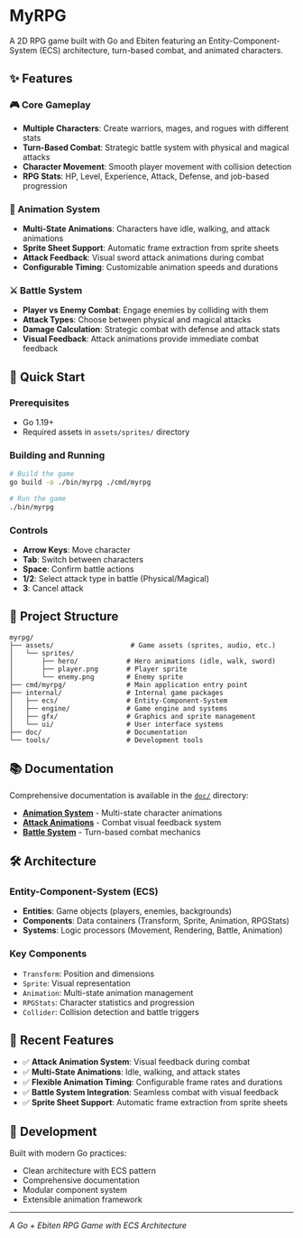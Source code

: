 # MyRPG

A 2D RPG game built with Go and Ebiten featuring an Entity-Component-System (ECS) architecture, turn-based combat, and animated characters.

## ✨ Features

### 🎮 Core Gameplay
- **Multiple Characters**: Create warriors, mages, and rogues with different stats
- **Turn-Based Combat**: Strategic battle system with physical and magical attacks
- **Character Movement**: Smooth player movement with collision detection
- **RPG Stats**: HP, Level, Experience, Attack, Defense, and job-based progression

### 🎨 Animation System
- **Multi-State Animations**: Characters have idle, walking, and attack animations
- **Sprite Sheet Support**: Automatic frame extraction from sprite sheets
- **Attack Feedback**: Visual sword attack animations during combat
- **Configurable Timing**: Customizable animation speeds and durations

### ⚔️ Battle System
- **Player vs Enemy Combat**: Engage enemies by colliding with them
- **Attack Types**: Choose between physical and magical attacks
- **Damage Calculation**: Strategic combat with defense and attack stats
- **Visual Feedback**: Attack animations provide immediate combat feedback

## 🚀 Quick Start

### Prerequisites
- Go 1.19+
- Required assets in `assets/sprites/` directory

### Building and Running
```bash
# Build the game
go build -o ./bin/myrpg ./cmd/myrpg

# Run the game
./bin/myrpg
```

### Controls
- **Arrow Keys**: Move character
- **Tab**: Switch between characters
- **Space**: Confirm battle actions
- **1/2**: Select attack type in battle (Physical/Magical)
- **3**: Cancel attack

## 📁 Project Structure

```
myrpg/
├── assets/                   # Game assets (sprites, audio, etc.)
│   └── sprites/
│       ├── hero/            # Hero animations (idle, walk, sword)
│       ├── player.png       # Player sprite
│       └── enemy.png        # Enemy sprite
├── cmd/myrpg/               # Main application entry point
├── internal/                # Internal game packages
│   ├── ecs/                 # Entity-Component-System
│   ├── engine/              # Game engine and systems
│   ├── gfx/                 # Graphics and sprite management
│   └── ui/                  # User interface systems
├── doc/                     # Documentation
└── tools/                   # Development tools
```

## 📚 Documentation

Comprehensive documentation is available in the [`doc/`](doc/) directory:

- **[Animation System](doc/ANIMATION_SYSTEM.md)** - Multi-state character animations
- **[Attack Animations](doc/ATTACK_ANIMATIONS.md)** - Combat visual feedback system  
- **[Battle System](doc/BATTLE_FIXES.md)** - Turn-based combat mechanics

## 🛠️ Architecture

### Entity-Component-System (ECS)
- **Entities**: Game objects (players, enemies, backgrounds)
- **Components**: Data containers (Transform, Sprite, Animation, RPGStats)
- **Systems**: Logic processors (Movement, Rendering, Battle, Animation)

### Key Components
- `Transform`: Position and dimensions
- `Sprite`: Visual representation
- `Animation`: Multi-state animation management
- `RPGStats`: Character statistics and progression
- `Collider`: Collision detection and battle triggers

## 🎯 Recent Features

- ✅ **Attack Animation System**: Visual feedback during combat
- ✅ **Multi-State Animations**: Idle, walking, and attack states
- ✅ **Flexible Animation Timing**: Configurable frame rates and durations
- ✅ **Battle System Integration**: Seamless combat with visual feedback
- ✅ **Sprite Sheet Support**: Automatic frame extraction from sprite sheets

## 🚧 Development

Built with modern Go practices:
- Clean architecture with ECS pattern
- Comprehensive documentation
- Modular component system
- Extensible animation framework

---

*A Go + Ebiten RPG Game with ECS Architecture*
